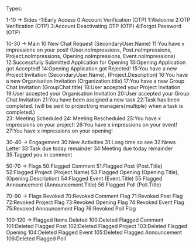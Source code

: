 Types:

1-10 -> Sides
-1:Early Access 
0:Account Verification (OTP)
1:Welcome
2:OTP Verification (OTP)
3:Account Deactivating OTP (OTP)
4:Forgot Password (OTP)


10-30 -> Main
10:New Chat Request (SecondaryUser.Name)
11:You have x impressions on your post! (User.noImpressions, Post.noImpressions, Project.noImpressions, Opening.noImpressions, Event.noImpressions)
12:Successfully Submitted Application for Opening 
13:Opening Application got Accepted!
14:Opening Application got Rejected!
15:You have a new Project Invitation (SecondaryUser.Name), (Project.Description)
16:You have a new Organisation Invitation (Organization.title)
17:You have a new Group Chat Invitation (GroupChat.title)
18:User accepted your Project Invitation
19:User accepted your Organisation Invitation
20:User accepted your Group Chat Invitation
21:You have been assigned a new task
22:Task has been completed. (will be sent to project/org managers{multiple} when a task is completed.)  
23: Meeting Scheduled
24: Meeting Rescheduled
25:You have x impressions on your project!
26:You have x impressions on your event!
27:You have x impressions on your opening!



30-40 -> Engagement
30:New Activities
31:Long time so see
32:News Letter
33:Task due today remainder
34:Meeting due today remainder
35:Tagged you in comment 

50-70 -> Flags
50:Flagged Comment
51:Flagged Post (Post.Title)
52:Flagged Project (Project.Name)
53:Flagged Opening (Opening.Title), (Opening.Description)
54:Flagged Event (Event.Title)
55:Flagged Announcement (Announcement.Title)
56:Flagged Poll (Poll.Title)


70-90 -> Flags Revoked
70:Revoked Comment Flag
71:Revoked Post Flag
72:Revoked Project Flag
73:Revoked Opening Flag
74:Revoked Event Flag
75:Revoked Announcement Flag
76:Revoked Poll Flag


100-120 -> Flagged Items Deleted
100:Deleted Flagged Comment
101:Deleted Flagged Post
102:Deleted Flagged Project
103:Deleted Flagged Opening
104:Deleted Flagged Event
105:Deleted Flagged Announcement
106:Deleted Flagged Poll